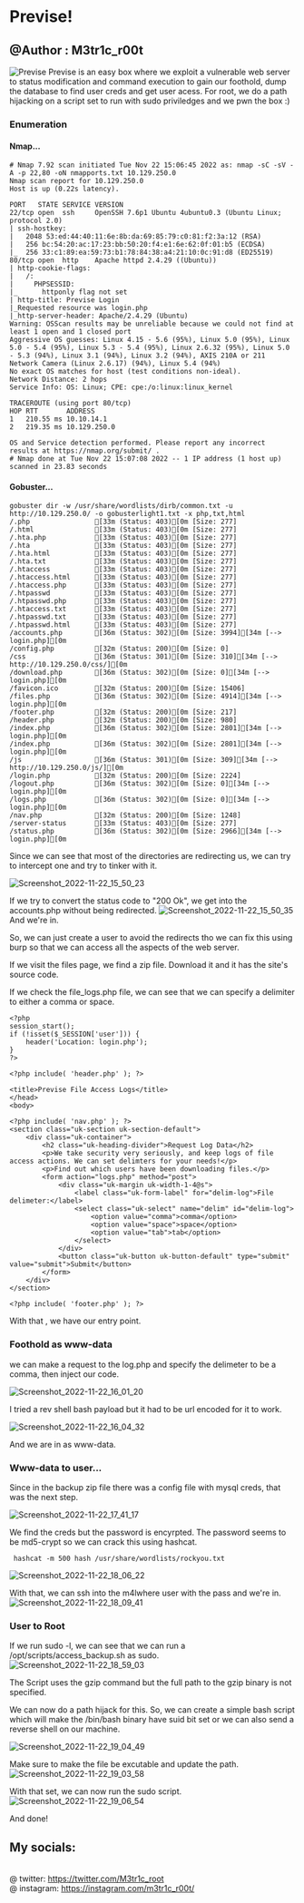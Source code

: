 # Previse!
## @Author : M3tr1c_r00t
![Previse](https://user-images.githubusercontent.com/99975622/218304698-2a469fe6-22c9-4f70-88da-6d6e23ab95ef.png)
Previse is an easy box where we exploit a vulnerable web server to status modification and command execution to gain our foothold, dump the database to find user creds and get user acess. For root, we do a path hijacking on a script set to run with sudo priviledges and we pwn the box :)
### Enumeration
#### Nmap...
```
# Nmap 7.92 scan initiated Tue Nov 22 15:06:45 2022 as: nmap -sC -sV -A -p 22,80 -oN nmapports.txt 10.129.250.0
Nmap scan report for 10.129.250.0
Host is up (0.22s latency).

PORT   STATE SERVICE VERSION
22/tcp open  ssh     OpenSSH 7.6p1 Ubuntu 4ubuntu0.3 (Ubuntu Linux; protocol 2.0)
| ssh-hostkey: 
|   2048 53:ed:44:40:11:6e:8b:da:69:85:79:c0:81:f2:3a:12 (RSA)
|   256 bc:54:20:ac:17:23:bb:50:20:f4:e1:6e:62:0f:01:b5 (ECDSA)
|_  256 33:c1:89:ea:59:73:b1:78:84:38:a4:21:10:0c:91:d8 (ED25519)
80/tcp open  http    Apache httpd 2.4.29 ((Ubuntu))
| http-cookie-flags: 
|   /: 
|     PHPSESSID: 
|_      httponly flag not set
| http-title: Previse Login
|_Requested resource was login.php
|_http-server-header: Apache/2.4.29 (Ubuntu)
Warning: OSScan results may be unreliable because we could not find at least 1 open and 1 closed port
Aggressive OS guesses: Linux 4.15 - 5.6 (95%), Linux 5.0 (95%), Linux 5.0 - 5.4 (95%), Linux 5.3 - 5.4 (95%), Linux 2.6.32 (95%), Linux 5.0 - 5.3 (94%), Linux 3.1 (94%), Linux 3.2 (94%), AXIS 210A or 211 Network Camera (Linux 2.6.17) (94%), Linux 5.4 (94%)
No exact OS matches for host (test conditions non-ideal).
Network Distance: 2 hops
Service Info: OS: Linux; CPE: cpe:/o:linux:linux_kernel

TRACEROUTE (using port 80/tcp)
HOP RTT       ADDRESS
1   210.55 ms 10.10.14.1
2   219.35 ms 10.129.250.0

OS and Service detection performed. Please report any incorrect results at https://nmap.org/submit/ .
# Nmap done at Tue Nov 22 15:07:08 2022 -- 1 IP address (1 host up) scanned in 23.83 seconds

```
#### Gobuster...
```
gobuster dir -w /usr/share/wordlists/dirb/common.txt -u http://10.129.250.0/ -o gobusterlight1.txt -x php,txt,html
/.php                [33m (Status: 403)[0m [Size: 277]
/.html               [33m (Status: 403)[0m [Size: 277]
/.hta.php            [33m (Status: 403)[0m [Size: 277]
/.hta                [33m (Status: 403)[0m [Size: 277]
/.hta.html           [33m (Status: 403)[0m [Size: 277]
/.hta.txt            [33m (Status: 403)[0m [Size: 277]
/.htaccess           [33m (Status: 403)[0m [Size: 277]
/.htaccess.html      [33m (Status: 403)[0m [Size: 277]
/.htaccess.php       [33m (Status: 403)[0m [Size: 277]
/.htpasswd           [33m (Status: 403)[0m [Size: 277]
/.htpasswd.php       [33m (Status: 403)[0m [Size: 277]
/.htaccess.txt       [33m (Status: 403)[0m [Size: 277]
/.htpasswd.txt       [33m (Status: 403)[0m [Size: 277]
/.htpasswd.html      [33m (Status: 403)[0m [Size: 277]
/accounts.php        [36m (Status: 302)[0m [Size: 3994][34m [--> login.php][0m
/config.php          [32m (Status: 200)[0m [Size: 0]
/css                 [36m (Status: 301)[0m [Size: 310][34m [--> http://10.129.250.0/css/][0m
/download.php        [36m (Status: 302)[0m [Size: 0][34m [--> login.php][0m
/favicon.ico         [32m (Status: 200)[0m [Size: 15406]
/files.php           [36m (Status: 302)[0m [Size: 4914][34m [--> login.php][0m
/footer.php          [32m (Status: 200)[0m [Size: 217]
/header.php          [32m (Status: 200)[0m [Size: 980]
/index.php           [36m (Status: 302)[0m [Size: 2801][34m [--> login.php][0m
/index.php           [36m (Status: 302)[0m [Size: 2801][34m [--> login.php][0m
/js                  [36m (Status: 301)[0m [Size: 309][34m [--> http://10.129.250.0/js/][0m
/login.php           [32m (Status: 200)[0m [Size: 2224]
/logout.php          [36m (Status: 302)[0m [Size: 0][34m [--> login.php][0m
/logs.php            [36m (Status: 302)[0m [Size: 0][34m [--> login.php][0m
/nav.php             [32m (Status: 200)[0m [Size: 1248]
/server-status       [33m (Status: 403)[0m [Size: 277]
/status.php          [36m (Status: 302)[0m [Size: 2966][34m [--> login.php][0m
```
Since we can see that most of the directories are redirecting us, we can try to intercept one and try to tinker with it.

![Screenshot_2022-11-22_15_50_23](https://user-images.githubusercontent.com/99975622/218304789-34586948-ccb5-4b5a-a623-e304528c339b.png)

If we try to convert the status code to "200 Ok", we get into the accounts.php without being redirected.
![Screenshot_2022-11-22_15_50_35](https://user-images.githubusercontent.com/99975622/218304885-1ed131ad-1f23-4344-8cb5-5bcdc41b21ac.png)
And we're in.

So, we can just create a user to avoid the redirects tho we can fix this using burp so that we can access all the aspects of the web server.

If we visit the files page, we find a zip file. Download it and it has the site's source code.

If we check the file_logs.php file, we can see that we can specify a delimiter to either a comma or space.
```
<?php
session_start();
if (!isset($_SESSION['user'])) {
    header('Location: login.php');
}
?>

<?php include( 'header.php' ); ?>

<title>Previse File Access Logs</title>
</head>
<body>

<?php include( 'nav.php' ); ?>
<section class="uk-section uk-section-default">
    <div class="uk-container">
        <h2 class="uk-heading-divider">Request Log Data</h2>
        <p>We take security very seriously, and keep logs of file access actions. We can set delimters for your needs!</p>
        <p>Find out which users have been downloading files.</p>
        <form action="logs.php" method="post">
            <div class="uk-margin uk-width-1-4@s">
                <label class="uk-form-label" for="delim-log">File delimeter:</label>
                <select class="uk-select" name="delim" id="delim-log">
                    <option value="comma">comma</option>
                    <option value="space">space</option>
                    <option value="tab">tab</option>
                </select>
            </div>
            <button class="uk-button uk-button-default" type="submit" value="submit">Submit</button>
        </form>
    </div>
</section>
    
<?php include( 'footer.php' ); ?>

```

With that , we have our entry point.

### Foothold as www-data
we can make a request to the log.php and specify the delimeter to be a comma, then inject our code.

![Screenshot_2022-11-22_16_01_20](https://user-images.githubusercontent.com/99975622/218308947-7a289ae1-b6ee-42ef-8ae2-ba398c4316f0.png)

I tried a rev shell bash payload but it had to be url encoded for it to work.

![Screenshot_2022-11-22_16_04_32](https://user-images.githubusercontent.com/99975622/218309074-73024594-8514-4171-b46f-a2a3331ccfc4.png)

And we are in as www-data.

### Www-data to user...
Since in the backup zip file there was a config file with mysql creds, that was the next step.

![Screenshot_2022-11-22_17_41_17](https://user-images.githubusercontent.com/99975622/218309174-3ded5bf8-d39b-4616-9190-7d03305dd57a.png)

We find the creds but the password is encyrpted.
The password seems to be md5-crypt so we can crack this using hashcat.
```
 hashcat -m 500 hash /usr/share/wordlists/rockyou.txt
```
![Screenshot_2022-11-22_18_06_22](https://user-images.githubusercontent.com/99975622/218309337-4c2748b7-4365-485c-a6b8-3273a2314ccd.png)

With that, we can ssh into the m4lwhere user with the pass and we're in.
![Screenshot_2022-11-22_18_09_41](https://user-images.githubusercontent.com/99975622/218309425-44a9cc02-9145-4434-af18-caf417dd7fe8.png)


### User to Root
If we run sudo -l, we can see that we can run a /opt/scripts/access_backup.sh as sudo.
![Screenshot_2022-11-22_18_59_03](https://user-images.githubusercontent.com/99975622/218309628-a907f857-2083-4959-814c-9b4bba1c6064.png)

The Script uses the gzip command but the full path to the gzip binary is not specified.

We can now do a path hijack for this. 
So, we can create a simple bash script which will make the /bin/bash binary have suid bit set or we can also send a reverse shell on our machine.

![Screenshot_2022-11-22_19_04_49](https://user-images.githubusercontent.com/99975622/218309762-3927337a-7cf8-4025-b70d-2f5913289af2.png)

Make sure to make the file be excutable and update the path.
![Screenshot_2022-11-22_19_03_58](https://user-images.githubusercontent.com/99975622/218309804-ff16ee33-0fa9-4309-a784-dcbffcfb1d5b.png)

With that set, we can now run the sudo script.
![Screenshot_2022-11-22_19_06_54](https://user-images.githubusercontent.com/99975622/218309865-e3dd3911-8e29-4383-9ba3-7eb320e74e47.png)

And done!

## My socials:
<br>@ twitter: https://twitter.com/M3tr1c_root
<br>@ instagram: https://instagram.com/m3tr1c_r00t/
